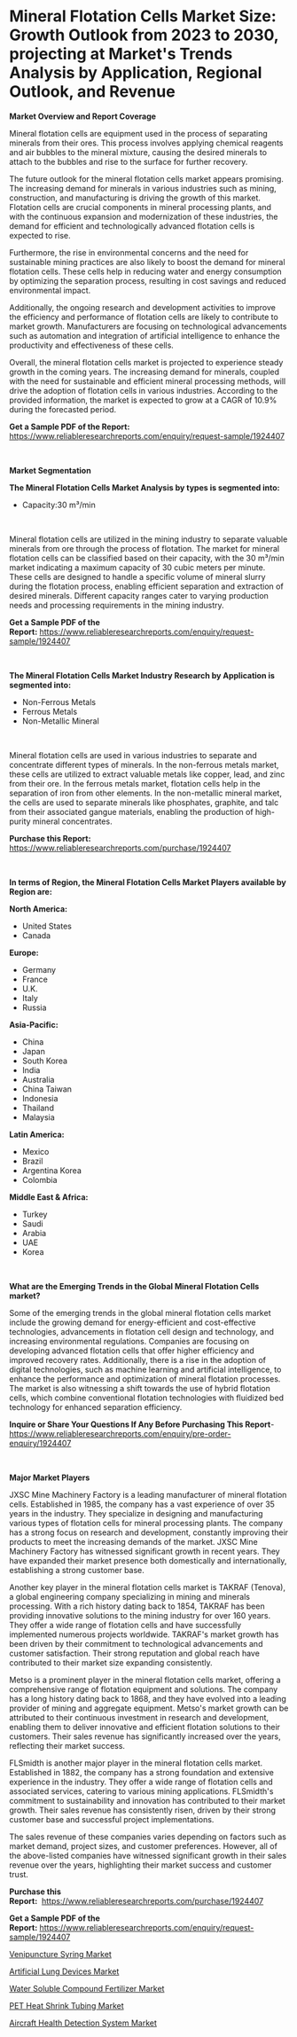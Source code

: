 <p><h1>Mineral Flotation Cells Market Size: Growth Outlook from 2023 to 2030, projecting at Market's Trends Analysis by Application, Regional Outlook, and Revenue</h1></p><p><strong>Market Overview and Report Coverage</strong></p>
<p><p>Mineral flotation cells are equipment used in the process of separating minerals from their ores. This process involves applying chemical reagents and air bubbles to the mineral mixture, causing the desired minerals to attach to the bubbles and rise to the surface for further recovery.</p><p>The future outlook for the mineral flotation cells market appears promising. The increasing demand for minerals in various industries such as mining, construction, and manufacturing is driving the growth of this market. Flotation cells are crucial components in mineral processing plants, and with the continuous expansion and modernization of these industries, the demand for efficient and technologically advanced flotation cells is expected to rise.</p><p>Furthermore, the rise in environmental concerns and the need for sustainable mining practices are also likely to boost the demand for mineral flotation cells. These cells help in reducing water and energy consumption by optimizing the separation process, resulting in cost savings and reduced environmental impact.</p><p>Additionally, the ongoing research and development activities to improve the efficiency and performance of flotation cells are likely to contribute to market growth. Manufacturers are focusing on technological advancements such as automation and integration of artificial intelligence to enhance the productivity and effectiveness of these cells.</p><p>Overall, the mineral flotation cells market is projected to experience steady growth in the coming years. The increasing demand for minerals, coupled with the need for sustainable and efficient mineral processing methods, will drive the adoption of flotation cells in various industries. According to the provided information, the market is expected to grow at a CAGR of 10.9% during the forecasted period.</p></p>
<p><strong>Get a Sample PDF of the Report:</strong> <a href="https://www.reliableresearchreports.com/enquiry/request-sample/1924407">https://www.reliableresearchreports.com/enquiry/request-sample/1924407</a></p>
<p>&nbsp;</p>
<p><strong>Market Segmentation</strong></p>
<p><strong>The Mineral Flotation Cells Market Analysis by types is segmented into:</strong></p>
<p><ul><li>Capacity:30 m³/min</li></ul></p>
<p>&nbsp;</p>
<p><p>Mineral flotation cells are utilized in the mining industry to separate valuable minerals from ore through the process of flotation. The market for mineral flotation cells can be classified based on their capacity, with the 30 m³/min market indicating a maximum capacity of 30 cubic meters per minute. These cells are designed to handle a specific volume of mineral slurry during the flotation process, enabling efficient separation and extraction of desired minerals. Different capacity ranges cater to varying production needs and processing requirements in the mining industry.</p></p>
<p><strong>Get a Sample PDF of the Report:</strong>&nbsp;<a href="https://www.reliableresearchreports.com/enquiry/request-sample/1924407">https://www.reliableresearchreports.com/enquiry/request-sample/1924407</a></p>
<p>&nbsp;</p>
<p><strong>The Mineral Flotation Cells Market Industry Research by Application is segmented into:</strong></p>
<p><ul><li>Non-Ferrous Metals</li><li>Ferrous Metals</li><li>Non-Metallic Mineral</li></ul></p>
<p>&nbsp;</p>
<p><p>Mineral flotation cells are used in various industries to separate and concentrate different types of minerals. In the non-ferrous metals market, these cells are utilized to extract valuable metals like copper, lead, and zinc from their ore. In the ferrous metals market, flotation cells help in the separation of iron from other elements. In the non-metallic mineral market, the cells are used to separate minerals like phosphates, graphite, and talc from their associated gangue materials, enabling the production of high-purity mineral concentrates.</p></p>
<p><strong>Purchase this Report:</strong>&nbsp; <a href="https://www.reliableresearchreports.com/purchase/1924407">https://www.reliableresearchreports.com/purchase/1924407</a></p>
<p>&nbsp;</p>
<p><strong>In terms of Region, the Mineral Flotation Cells Market Players available by Region are:</strong></p>
<p>
    <p> <strong> North America: </strong>
        <ul>
            <li>United States</li>
            <li>Canada</li>
        </ul>
        </p> 
    <p> <strong> Europe: </strong>
        <ul>
            <li>Germany</li>
            <li>France</li>
            <li>U.K.</li>
            <li>Italy</li>
            <li>Russia</li>
        </ul>
        </p> 
    <p> <strong> Asia-Pacific: </strong>
        <ul>
            <li>China</li>
            <li>Japan</li>
            <li>South Korea</li>
            <li>India</li>
            <li>Australia</li>
            <li>China Taiwan</li>
            <li>Indonesia</li>
            <li>Thailand</li>
            <li>Malaysia</li>
        </ul>
        </p> 
    <p> <strong> Latin America: </strong>
        <ul>
            <li>Mexico</li>
            <li>Brazil</li>
            <li>Argentina Korea</li>
            <li>Colombia</li>
        </ul>
        </p> 
    <p> <strong> Middle East & Africa: </strong>
        <ul>
            <li>Turkey</li>
            <li>Saudi</li>
            <li>Arabia</li>
            <li>UAE</li>
            <li>Korea</li>
        </ul>
    </p>
    </p>
<p>&nbsp;</p>
<p><strong>What are the Emerging Trends in the Global Mineral Flotation Cells market?</strong></p>
<p><p>Some of the emerging trends in the global mineral flotation cells market include the growing demand for energy-efficient and cost-effective technologies, advancements in flotation cell design and technology, and increasing environmental regulations. Companies are focusing on developing advanced flotation cells that offer higher efficiency and improved recovery rates. Additionally, there is a rise in the adoption of digital technologies, such as machine learning and artificial intelligence, to enhance the performance and optimization of mineral flotation processes. The market is also witnessing a shift towards the use of hybrid flotation cells, which combine conventional flotation technologies with fluidized bed technology for enhanced separation efficiency.</p></p>
<p><strong>Inquire or Share Your Questions If Any Before Purchasing This Report</strong>- <a href="https://www.reliableresearchreports.com/enquiry/pre-order-enquiry/1924407">https://www.reliableresearchreports.com/enquiry/pre-order-enquiry/1924407</a></p>
<p>&nbsp;</p>
<p><strong>Major Market Players</strong></p>
<p><p>JXSC Mine Machinery Factory is a leading manufacturer of mineral flotation cells. Established in 1985, the company has a vast experience of over 35 years in the industry. They specialize in designing and manufacturing various types of flotation cells for mineral processing plants. The company has a strong focus on research and development, constantly improving their products to meet the increasing demands of the market. JXSC Mine Machinery Factory has witnessed significant growth in recent years. They have expanded their market presence both domestically and internationally, establishing a strong customer base.</p><p>Another key player in the mineral flotation cells market is TAKRAF (Tenova), a global engineering company specializing in mining and minerals processing. With a rich history dating back to 1854, TAKRAF has been providing innovative solutions to the mining industry for over 160 years. They offer a wide range of flotation cells and have successfully implemented numerous projects worldwide. TAKRAF's market growth has been driven by their commitment to technological advancements and customer satisfaction. Their strong reputation and global reach have contributed to their market size expanding consistently.</p><p>Metso is a prominent player in the mineral flotation cells market, offering a comprehensive range of flotation equipment and solutions. The company has a long history dating back to 1868, and they have evolved into a leading provider of mining and aggregate equipment. Metso's market growth can be attributed to their continuous investment in research and development, enabling them to deliver innovative and efficient flotation solutions to their customers. Their sales revenue has significantly increased over the years, reflecting their market success.</p><p>FLSmidth is another major player in the mineral flotation cells market. Established in 1882, the company has a strong foundation and extensive experience in the industry. They offer a wide range of flotation cells and associated services, catering to various mining applications. FLSmidth's commitment to sustainability and innovation has contributed to their market growth. Their sales revenue has consistently risen, driven by their strong customer base and successful project implementations.</p><p>The sales revenue of these companies varies depending on factors such as market demand, project sizes, and customer preferences. However, all of the above-listed companies have witnessed significant growth in their sales revenue over the years, highlighting their market success and customer trust.</p></p>
<p><strong>Purchase this Report:</strong>&nbsp;&nbsp;<a href="https://www.reliableresearchreports.com/purchase/1924407">https://www.reliableresearchreports.com/purchase/1924407</a></p>
<p></p>
<p><strong>Get a Sample PDF of the Report:</strong>&nbsp;<a href="https://www.reliableresearchreports.com/enquiry/request-sample/1924407">https://www.reliableresearchreports.com/enquiry/request-sample/1924407</a></p>
<p><p><a href="https://github.com/abdelrhmankishk22/Market-Research-Report-List-1/blob/main/venipuncture-syring-market.md">Venipuncture Syring Market</a></p><p><a href="https://github.com/mahnoor2003/Market-Research-Report-List-1/blob/main/artificial-lung-devices-market.md">Artificial Lung Devices Market</a></p><p><a href="https://medium.com/@adellalesch/water-soluble-compound-fertilizer-market-size-reveals-the-best-marketing-channels-in-global-791c4202725c">Water Soluble Compound Fertilizer Market</a></p><p><a href="https://medium.com/@lilakautzer2023/pet-heat-shrink-tubing-market-size-market-outlook-and-market-forecast-2023-to-2030-0c2bf651d404">PET Heat Shrink Tubing Market</a></p><p><a href="https://medium.com/@prachi.reportprime/aircraft-health-detection-system-market-insights-into-market-cagr-market-trends-and-growth-cd047be13e4f">Aircraft Health Detection System Market</a></p></p>